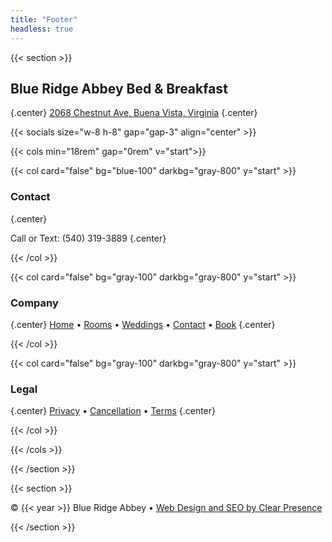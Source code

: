 ```yaml
---
title: "Footer"
headless: true
---
```


{{< section >}}

## Blue Ridge Abbey Bed & Breakfast
{.center}
[2068 Chestnut Ave, Buena Vista, Virginia](https://www.google.com/maps/place/Blue+Ridge+Abbey+Bed+%26+Breakfast/@37.7335257,-79.3518583,17z/data=!3m1!4b1!4m9!3m8!1s0x89b3339247dfb61b:0xd6579b582fffe67a!5m2!4m1!1i2!8m2!3d37.7335257!4d-79.3518583!16s%2Fg%2F11x16zzcms?entry=ttu&g_ep=EgoyMDI1MTAxNC4wIKXMDSoASAFQAw%3D%3D)
{.center}


{{< socials size="w-8 h-8" gap="gap-3" align="center" >}}


{{< cols min="18rem" gap="0rem" v="start">}}

{{< col card="false" bg="blue-100" darkbg="gray-800" y="start" >}}



### Contact
{.center}

Call or Text: (540) 319-3889
{.center}

{{< /col >}}

{{< col card="false" bg="gray-100" darkbg="gray-800" y="start" >}}

### Company
{.center}
[Home](https://blueridgeabbey.com) • [Rooms](/rooms) • [Weddings](/weddings) • [Contact](/contact) • [Book]("https://secure.thinkreservations.com/blueridgeabbey/reservations")
{.center}

{{< /col >}}

{{< col card="false" bg="gray-100" darkbg="gray-800" y="start" >}}

### Legal
{.center}
[Privacy](https://secure.thinkreservations.com/blueridgeabbey/reservations/privacy-policy) • [Cancellation](https://secure.thinkreservations.com/blueridgeabbey/reservations/cancellation-policy) • [Terms](https://secure.thinkreservations.com/blueridgeabbey/reservations/terms-and-conditions)
{.center}


{{< /col >}}

{{< /cols >}}

{{< /section >}}



{{< section >}}







<div class="text-center text-sm opacity-80 mt-4">
	© {{< year >}} Blue Ridge Abbey •  <a href="https://clearpresence.io" target="_blank" rel="noopener">Web Design and SEO by Clear Presence</a>
</div>

{{< /section >}}

